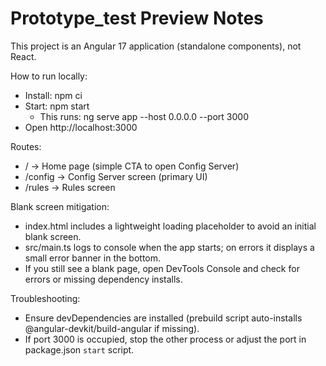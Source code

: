 # Prototype_test Preview Notes

This project is an Angular 17 application (standalone components), not React.

How to run locally:
- Install: npm ci
- Start: npm start
  - This runs: ng serve app --host 0.0.0.0 --port 3000
- Open http://localhost:3000

Routes:
- /            -> Home page (simple CTA to open Config Server)
- /config      -> Config Server screen (primary UI)
- /rules       -> Rules screen

Blank screen mitigation:
- index.html includes a lightweight loading placeholder to avoid an initial blank screen.
- src/main.ts logs to console when the app starts; on errors it displays a small error banner in the bottom.
- If you still see a blank page, open DevTools Console and check for errors or missing dependency installs.

Troubleshooting:
- Ensure devDependencies are installed (prebuild script auto-installs @angular-devkit/build-angular if missing).
- If port 3000 is occupied, stop the other process or adjust the port in package.json `start` script.
